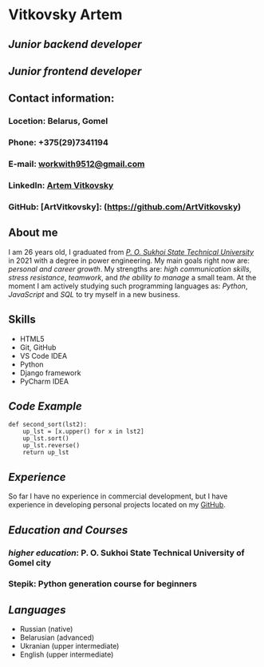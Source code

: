 # **Vitkovsky Artem** #
## *Junior backend developer*
## *Junior frontend developer* 



## **Contact information:**
### **Locetion**: Belarus, Gomel
### **Phone**: +375(29)7341194
### **E-mail**: workwith9512@gmail.com
### **LinkedIn**: [Artem Vitkovsky](https://www.linkedin.com/in/artem-vitkovsky-b19604253)
### **GitHub**: [ArtVitkovsky]: (https://github.com/ArtVitkovsky)



## **About me**
I am 26 years old, I graduated from *[P. O. Sukhoi State Technical University](https://www.gstu.by/)* in 2021 with a degree in power engineering. My main goals right now are: *personal and career growth*. My strengths are: *high communication skills*, *stress resistance*, *teamwork*, and *the ability to manage* a small team. At the moment I am actively studying such programming languages as: *Python*, *JavaScript* and *SQL* to try myself in a new business.



## **Skills**
+ HTML5
+ Git, GitHub
+ VS Code IDEA
+ Python
+ Django framework
+ PyCharm IDEA



## *Code Example*
```
def second_sort(lst2):
    up_lst = [x.upper() for x in lst2]
    up_lst.sort()
    up_lst.reverse()
    return up_lst
```



## *Experience*
So far I have no experience in commercial development, but I have experience in developing personal projects located on my [GitHub](https://github.com/ArtVitkovsky).



## *Education and Courses*
### *higher education*: P. O. Sukhoi State Technical University of Gomel city 
### **Stepik**: Python generation course for beginners



## *Languages*
* Russian (native)
* Belarusian (advanced)
* Ukranian (upper intermediate)
* English (upper intermediate)
